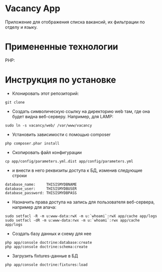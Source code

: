 Vacancy App
===========
Приложение для отображения списка вакансий, их фильтрации по отделу и языку.

Примененные технологии
======================
PHP:

Инструкция по установке
=======================
* Клонировать этот репозиторий:
~~~console
git clone
~~~

* Создать символическую ссылку на директорию web там, где она будет видна веб-серверу. Например, для LAMP:
~~~
sudo ln -s vacancy/web/ /var/www/vacancy
~~~

* Установить зависимости с помощью composer
~~~
php composer.phar install
~~~

* Скопировать файл конфигурации
~~~
cp app/config/parameters.yml.dist app/config/parameters.yml
~~~

* и внести в него реквизиты доступа к БД, изменив следующие строки
~~~
database_name:     THISISMYDBNAME
database_user:     THISISMYDBUSER
database_password: THISISMYDBPASS
~~~

* Назначить права доступа на запись для пользователя веб-сервера, например для апача:
~~~
sudo setfacl -R -m u:www-data:rwX -m u:`whoami`:rwX app/cache app/logs
sudo setfacl -dR -m u:www-data:rwx -m u:`whoami`:rwx app/cache app/logs
~~~

* Создать базу данных и схему для нее
~~~
php app/console doctrine:database:create
php app/console doctrine:schema:create
~~~

* Загрузить fixtures-данные в БД
~~~
php app/console doctrine:fixtures:load
~~~
